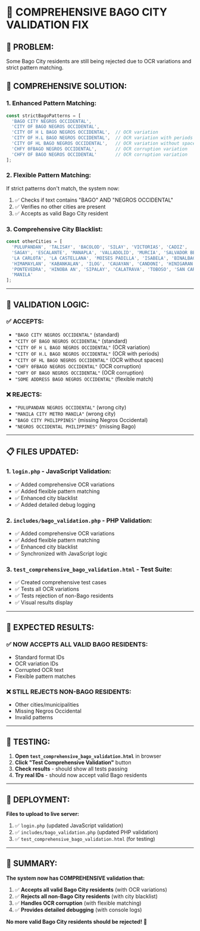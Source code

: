 # 🔧 COMPREHENSIVE BAGO CITY VALIDATION FIX

## 🎯 **PROBLEM:**
Some Bago City residents are still being rejected due to OCR variations and strict pattern matching.

## 🚀 **COMPREHENSIVE SOLUTION:**

### **1. Enhanced Pattern Matching:**
```javascript
const strictBagoPatterns = [
  'BAGO CITY NEGROS OCCIDENTAL',
  'CITY OF BAGO NEGROS OCCIDENTAL',
  'CITY OF H L BAGO NEGROS OCCIDENTAL',  // OCR variation
  'CITY OF H.L BAGO NEGROS OCCIDENTAL',  // OCR variation with periods
  'CITY OF HL BAGO NEGROS OCCIDENTAL',   // OCR variation without spaces
  'CHFY 0FBAGO NEGROS OCCIDENTAL',       // OCR corruption variation
  'CHFY OF BAGO NEGROS OCCIDENTAL'       // OCR corruption variation
];
```

### **2. Flexible Pattern Matching:**
If strict patterns don't match, the system now:
1. ✅ Checks if text contains "BAGO" AND "NEGROS OCCIDENTAL"
2. ✅ Verifies no other cities are present
3. ✅ Accepts as valid Bago City resident

### **3. Comprehensive City Blacklist:**
```javascript
const otherCities = [
  'PULUPANDAN', 'TALISAY', 'BACOLOD', 'SILAY', 'VICTORIAS', 'CADIZ', 
  'SAGAY', 'ESCALANTE', 'MANAPLA', 'VALLADOLID', 'MURCIA', 'SALVADOR BENEDICTO',
  'LA CARLOTA', 'LA CASTELLANA', 'MOISES PADILLA', 'ISABELA', 'BINALBAGAN',
  'HIMAMAYLAN', 'KABANKALAN', 'ILOG', 'CAUAYAN', 'CANDONI', 'HINIGARAN',
  'PONTEVEDRA', 'HINOBA AN', 'SIPALAY', 'CALATRAVA', 'TOBOSO', 'SAN CARLOS',
  'MANILA'
];
```

---

## 🧪 **VALIDATION LOGIC:**

### **✅ ACCEPTS:**
- `"BAGO CITY NEGROS OCCIDENTAL"` (standard)
- `"CITY OF BAGO NEGROS OCCIDENTAL"` (standard)
- `"CITY OF H L BAGO NEGROS OCCIDENTAL"` (OCR variation)
- `"CITY OF H.L BAGO NEGROS OCCIDENTAL"` (OCR with periods)
- `"CITY OF HL BAGO NEGROS OCCIDENTAL"` (OCR without spaces)
- `"CHFY 0FBAGO NEGROS OCCIDENTAL"` (OCR corruption)
- `"CHFY OF BAGO NEGROS OCCIDENTAL"` (OCR corruption)
- `"SOME ADDRESS BAGO NEGROS OCCIDENTAL"` (flexible match)

### **❌ REJECTS:**
- `"PULUPANDAN NEGROS OCCIDENTAL"` (wrong city)
- `"MANILA CITY METRO MANILA"` (wrong city)
- `"BAGO CITY PHILIPPINES"` (missing Negros Occidental)
- `"NEGROS OCCIDENTAL PHILIPPINES"` (missing Bago)

---

## 📋 **FILES UPDATED:**

### **1. `login.php` - JavaScript Validation:**
- ✅ Added comprehensive OCR variations
- ✅ Added flexible pattern matching
- ✅ Enhanced city blacklist
- ✅ Added detailed debug logging

### **2. `includes/bago_validation.php` - PHP Validation:**
- ✅ Added comprehensive OCR variations
- ✅ Added flexible pattern matching
- ✅ Enhanced city blacklist
- ✅ Synchronized with JavaScript logic

### **3. `test_comprehensive_bago_validation.html` - Test Suite:**
- ✅ Created comprehensive test cases
- ✅ Tests all OCR variations
- ✅ Tests rejection of non-Bago residents
- ✅ Visual results display

---

## 🎉 **EXPECTED RESULTS:**

### **✅ NOW ACCEPTS ALL VALID BAGO RESIDENTS:**
- Standard format IDs
- OCR variation IDs
- Corrupted OCR text
- Flexible pattern matches

### **❌ STILL REJECTS NON-BAGO RESIDENTS:**
- Other cities/municipalities
- Missing Negros Occidental
- Invalid patterns

---

## 🧪 **TESTING:**

1. **Open `test_comprehensive_bago_validation.html`** in browser
2. **Click "Test Comprehensive Validation"** button
3. **Check results** - should show all tests passing
4. **Try real IDs** - should now accept valid Bago residents

---

## 🚀 **DEPLOYMENT:**

**Files to upload to live server:**
1. ✅ `login.php` (updated JavaScript validation)
2. ✅ `includes/bago_validation.php` (updated PHP validation)
3. ✅ `test_comprehensive_bago_validation.html` (for testing)

---

## 🎯 **SUMMARY:**

**The system now has COMPREHENSIVE validation that:**
1. ✅ **Accepts all valid Bago City residents** (with OCR variations)
2. ✅ **Rejects all non-Bago City residents** (with city blacklist)
3. ✅ **Handles OCR corruption** (with flexible matching)
4. ✅ **Provides detailed debugging** (with console logs)

**No more valid Bago City residents should be rejected!** 🚀